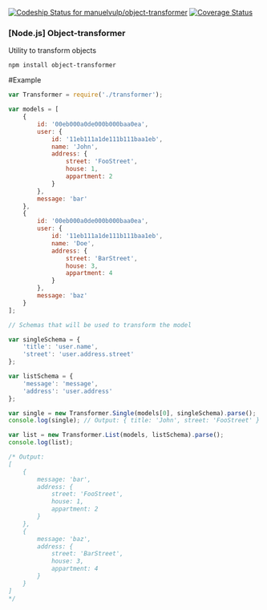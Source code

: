 [ ![Codeship Status for manuelvulp/object-transformer](https://codeship.io/projects/10036310-05c2-0132-c600-0e3e5d6e47ce/status)](https://codeship.io/projects/30943)
[![Coverage Status](https://img.shields.io/coveralls/manuelvulp/object-transformer.svg)](https://coveralls.io/r/manuelvulp/object-transformer?branch=master)

### [Node.js] Object-transformer

Utility to transform objects 

```
npm install object-transformer
```

#Example

```javascript
var Transformer = require('./transformer');

var models = [
    {
        id: '00eb000a0de000b000baa0ea',
        user: {
            id: '11eb111a1de111b111baa1eb',
            name: 'John',
            address: {
                street: 'FooStreet',
                house: 1,
                appartment: 2
            }
        },
        message: 'bar'
    },
    {
        id: '00eb000a0de000b000baa0ea',
        user: {
            id: '11eb111a1de111b111baa1eb',
            name: 'Doe',
            address: {
                street: 'BarStreet',
                house: 3,
                appartment: 4
            }
        },
        message: 'baz'
    }
];

// Schemas that will be used to transform the model

var singleSchema = {
    'title': 'user.name',
    'street': 'user.address.street'
};

var listSchema = {
    'message': 'message',
    'address': 'user.address'
};

var single = new Transformer.Single(models[0], singleSchema).parse();
console.log(single); // Output: { title: 'John', street: 'FooStreet' }

var list = new Transformer.List(models, listSchema).parse();
console.log(list);  

/* Output:
[
    {
        message: 'bar',
        address: {
            street: 'FooStreet',
            house: 1,
            appartment: 2
        }
    },
    { 
        message: 'baz',
        address: {
            street: 'BarStreet',
            house: 3,
            appartment: 4
        }
    }
]
*/
```